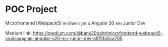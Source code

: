 # POC Project 
Microfrontend [Webpack5] ลองผิดลองถูกบน Angular 20 ของ Junior Dev

Medium link: https://medium.com/@bank20baht/microfrontend-webpack5-ลองผิดลองถูกบน-angular-v20-ของ-junior-dev-a9f5fa5ca705
